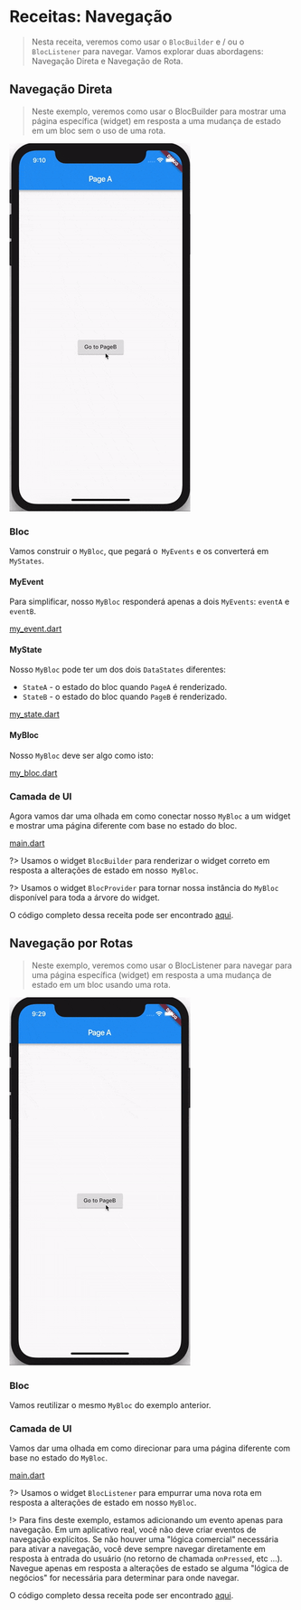 # Receitas: Navegação

> Nesta receita, veremos como usar o `BlocBuilder` e / ou o `BlocListener` para navegar. Vamos explorar duas abordagens: Navegação Direta e Navegação de Rota.

## Navegação Direta

> Neste exemplo, veremos como usar o BlocBuilder para mostrar uma página específica (widget) em resposta a uma mudança de estado em um bloc sem o uso de uma rota.

![demo](./assets/gifs/recipes_flutter_navigation_direct.gif)

### Bloc

Vamos construir o `MyBloc`, que pegará o` MyEvents` e os converterá em `MyStates`.

#### MyEvent

Para simplificar, nosso `MyBloc` responderá apenas a dois `MyEvents`: `eventA` e` eventB`.

[my_event.dart](../_snippets/recipes_flutter_navigation/my_event.dart.md ':include')

#### MyState

Nosso `MyBloc` pode ter um dos dois `DataStates` diferentes:

- `StateA` - o estado do bloc quando `PageA` é renderizado.
- `StateB` - o estado do bloc quando `PageB` é renderizado.

[my_state.dart](../_snippets/recipes_flutter_navigation/my_state.dart.md ':include')

#### MyBloc

Nosso `MyBloc` deve ser algo como isto:

[my_bloc.dart](../_snippets/recipes_flutter_navigation/my_bloc.dart.md ':include')

### Camada de UI

Agora vamos dar uma olhada em como conectar nosso `MyBloc` a um widget e mostrar uma página diferente com base no estado do bloc.

[main.dart](../_snippets/recipes_flutter_navigation/direct_navigation/main.dart.md ':include')

?> Usamos o widget `BlocBuilder` para renderizar o widget correto em resposta a alterações de estado em nosso` MyBloc`.

?> Usamos o widget `BlocProvider` para tornar nossa instância do `MyBloc` disponível para toda a árvore do widget.

O código completo dessa receita pode ser encontrado [aqui](https://gist.github.com/felangel/386c840aad41c7675ab8695f15c4cb09).

## Navegação por Rotas

> Neste exemplo, veremos como usar o BlocListener para navegar para uma página específica (widget) em resposta a uma mudança de estado em um bloc usando uma rota.

![demo](./assets/gifs/recipes_flutter_navigation_routes.gif)

### Bloc

Vamos reutilizar o mesmo `MyBloc` do exemplo anterior.

### Camada de UI

Vamos dar uma olhada em como direcionar para uma página diferente com base no estado do `MyBloc`.

[main.dart](../_snippets/recipes_flutter_navigation/route_navigation/main.dart.md ':include')

?> Usamos o widget `BlocListener` para empurrar uma nova rota em resposta a alterações de estado em nosso `MyBloc`.

!> Para fins deste exemplo, estamos adicionando um evento apenas para navegação. Em um aplicativo real, você não deve criar eventos de navegação explícitos. Se não houver uma "lógica comercial" necessária para ativar a navegação, você deve sempre navegar diretamente em resposta à entrada do usuário (no retorno de chamada `onPressed`, etc ...). Navegue apenas em resposta a alterações de estado se alguma "lógica de negócios" for necessária para determinar para onde navegar.

O código completo dessa receita pode ser encontrado [aqui](https://gist.github.com/felangel/6bcd4be10c046ceb33eecfeb380135dd).
